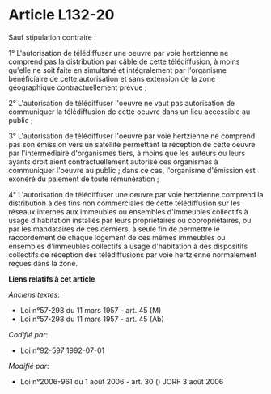 # Article L132-20

Sauf stipulation contraire :

1° L'autorisation de télédiffuser une oeuvre par voie hertzienne ne comprend pas la distribution par câble de cette
télédiffusion, à moins qu'elle ne soit faite en simultané et intégralement par l'organisme bénéficiaire de cette autorisation
et sans extension de la zone géographique contractuellement prévue ;

2° L'autorisation de télédiffuser l'oeuvre ne vaut pas autorisation de communiquer la télédiffusion de cette oeuvre dans un
lieu accessible au public ;

3° L'autorisation de télédiffuser l'oeuvre par voie hertzienne ne comprend pas son émission vers un satellite permettant la
réception de cette oeuvre par l'intermédiaire d'organismes tiers, à moins que les auteurs ou leurs ayants droit aient
contractuellement autorisé ces organismes à communiquer l'oeuvre au public ; dans ce cas, l'organisme d'émission est exonéré
du paiement de toute rémunération ;

4° L'autorisation de télédiffuser une oeuvre par voie hertzienne comprend la distribution à des fins non commerciales de
cette télédiffusion sur les réseaux internes aux immeubles ou ensembles d'immeubles collectifs à usage d'habitation installés
par leurs propriétaires ou copropriétaires, ou par les mandataires de ces derniers, à seule fin de permettre le raccordement
de chaque logement de ces mêmes immeubles ou ensembles d'immeubles collectifs à usage d'habitation à des dispositifs
collectifs de réception des télédiffusions par voie hertzienne normalement reçues dans la zone.

**Liens relatifs à cet article**

_Anciens textes_:

  - Loi n°57-298 du 11 mars 1957 - art. 45 (M)
  - Loi n°57-298 du 11 mars 1957 - art. 45 (Ab)

_Codifié par_:

  - Loi n°92-597 1992-07-01

_Modifié par_:

  - Loi n°2006-961 du 1 août 2006 - art. 30 () JORF 3 août 2006
